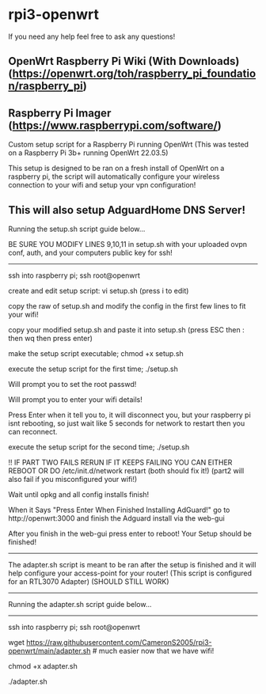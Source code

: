 # rpi3-openwrt

If you need any help feel free to ask any questions!

## OpenWrt Raspberry Pi Wiki (With Downloads) (https://openwrt.org/toh/raspberry_pi_foundation/raspberry_pi)

## Raspberry Pi Imager (https://www.raspberrypi.com/software/)

Custom setup script for a Raspberry Pi running OpenWrt (This was tested on a Raspberry Pi 3b+ running OpenWrt 22.03.5)

This setup is designed to be ran on a fresh install of OpenWrt on a raspberry pi, the script will automatically configure your wireless connection to your wifi and setup your vpn configuration!

This will also setup AdguardHome DNS Server!
------------------------------------------------------------------------

Running the setup.sh script guide below...

BE SURE YOU MODIFY LINES 9,10,11 in setup.sh with your uploaded ovpn conf, auth, and your computers public key for ssh!

-----

ssh into raspberry pi; ssh root@openwrt

create and edit setup script: vi setup.sh (press i to edit)

copy the raw of setup.sh and modify the config in the first few lines to fit your wifi!

copy your modified setup.sh and paste it into setup.sh (press ESC then : then wq then press enter)

make the setup script executable; chmod +x setup.sh

execute the setup script for the first time; ./setup.sh

Will prompt you to set the root passwd!

Will prompt you to enter your wifi details!

Press Enter when it tell you to, it will disconnect you, but your raspberry pi isnt rebooting, so just wait like 5 seconds for network to restart then you can reconnect.

execute the setup script for the second time; ./setup.sh

!! IF PART TWO FAILS RERUN IF IT KEEPS FAILING YOU CAN EITHER REBOOT OR DO /etc/init.d/network restart (both should fix it!) (part2 will also fail if you misconfigured your wifi!)

Wait until opkg and all config installs finish!

When it Says "Press Enter When Finished Installing AdGuard!" go to http://openwrt:3000 and finish the Adguard install via the web-gui

After you finish in the web-gui press enter to reboot! Your Setup should be finished!

------------------------------------------------------------------------

The adapter.sh script is meant to be ran after the setup is finished and it will help configure your access-point for your router! (This script is configured for an RTL3070 Adapter) (SHOULD STILL WORK)

------------------------------------------------------------------------

Running the adapter.sh script guide below...

-----

ssh into raspberry pi; ssh root@openwrt

wget https://raw.githubusercontent.com/CameronS2005/rpi3-openwrt/main/adapter.sh # much easier now that we have wifi!

chmod +x adapter.sh

./adapter.sh

##
